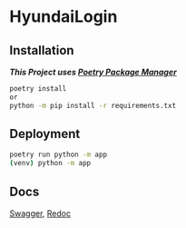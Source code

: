 # HyundaiLogin

## Installation
***This Project uses [Poetry Package Manager](https://github.com/python-poetry/poetry)***

```bash
poetry install
or
python -m pip install -r requirements.txt
```

## Deployment
```bash
poetry run python -m app
(venv) python -m app
```

## Docs
[Swagger](https://id.hyundaicpu.com/docs/swagger), [Redoc](https://id.hyundaicpu.com/docs/redoc)
